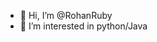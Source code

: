 - 👋 Hi, I’m @RohanRuby
- 👀 I’m interested in python/Java


<!---
RohanRuby/RohanRuby is a ✨ special ✨ repository because its `README.md` (this file) appears on your GitHub profile.
You can click the Preview link to take a look at your changes.
--->
